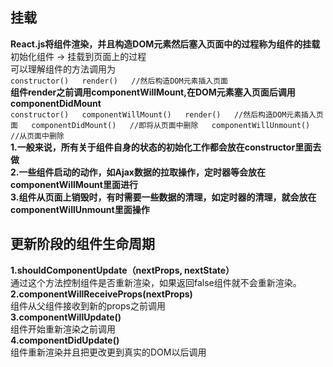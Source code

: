 ## 挂载
**React.js将组件渲染，并且构造DOM元素然后塞入页面中的过程称为组件的挂载**  
初始化组件 -> 挂载到页面上的过程  
可以理解组件的方法调用为  
``
constructor()  
render()  
//然后构造DOM元素插入页面  
``  
**组件render之前调用componentWillMount,在DOM元素塞入页面后调用componentDidMount**  
``
constructor()  
componentWillMount()  
render()  
//然后构造DOM元素插入页面  
componentDidMount()  
//即将从页面中删除  
componentWillUnmount()  
//从页面中删除  
``  
**1.一般来说，所有关于组件自身的状态的初始化工作都会放在constructor里面去做**  
**2.一些组件启动的动作，如Ajax数据的拉取操作，定时器等会放在componentWillMount里面进行**  
**3.组件从页面上销毁时，有时需要一些数据的清理，如定时器的清理，就会放在componentWillUnmount里面操作**  

## 更新阶段的组件生命周期  
**1.shouldComponentUpdate（nextProps, nextState）**  
通过这个方法控制组件是否重新渲染，如果返回false组件就不会重新渲染。  
**2.componentWillReceiveProps(nextProps)**  
组件从父组件接收到新的props之前调用  
**3.componentWillUpdate()**  
组件开始重新渲染之前调用  
**4.componentDidUpdate()**  
组件重新渲染并且把更改更到真实的DOM以后调用  
